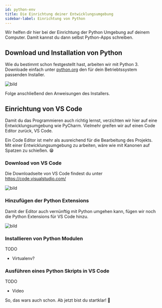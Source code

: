 ```yaml
---
id: python-env
title: Die Einrichtung deiner Entwicklungsumgebung
sidebar-label: Einrichtung von Python
---
```


Wir helfen dir hier bei der Einrichtung der Python Umgebung auf deinem Computer. Damit kannst du dann selbst Python-Apps schreiben.

## Download und Installation von Python

Wie du bestimmt schon festgestellt hast, arbeiten wir mit Python 3. Downloade einfach unter [python.org](https://python.org/) den für dein Betriebtssystem passenden Installer.

<img src="https://raw.githubusercontent.com/elegal-ev/codecamp-website/1e3250f3c006f1b29b2078dcbfe1842de8ba39ae/static/img/install_python.gif" alt="bild"/>

Folge anschließend den Anweisungen des Installers.

## Einrichtung von VS Code

Damit du das Programmieren auch richtig lernst, verzichten wir hier auf eine Entwicklungsumgebung wie PyCharm. 
Vielmehr greifen wir auf einen Code Editor zurück, VS Code.

Ein Code Editor ist mehr als ausreichend für die Bearbeitung des Projekts. Mit einer Entwicklungsumgebung zu arbeiten, wäre wie mit Kanonen auf Spatzen zu schießen. 😁

### Download von VS Code

Die Downloadseite von VS Code findest du unter https://code.visualstudio.com/

<img src="https://raw.githubusercontent.com/elegal-ev/codecamp-website/1e3250f3c006f1b29b2078dcbfe1842de8ba39ae/static/img/download_vscode.gif" alt="bild" />

### Hinzufügen der Python Extensions

Damit der Editor auch vernünftig mit Python umgehen kann, fügen wir noch die Python Extensions für VS Code hinzu.

<img src="https://raw.githubusercontent.com/elegal-ev/codecamp-website/1e3250f3c006f1b29b2078dcbfe1842de8ba39ae/static/img/install_python_extensions.gif" alt="bild" />


### Installieren von Python Modulen

TODO
- Virtualenv?

### Ausführen eines Python Skripts in VS Code

TODO
- Video

So, das wars auch schon. Ab jetzt bist du startklar! 🚀
